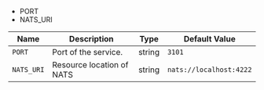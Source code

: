 
- PORT
- NATS_URI

| Name                  | Description                                                             | Type          | Default Value           |
| ---                   | ---                                                                     | ---           | ---                     |
| `PORT`                | Port of the service.                                                    | string        | `3101`                  |
| `NATS_URI`            | Resource location of NATS                                               | string        | `nats://localhost:4222` |
